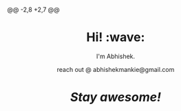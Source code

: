 ### 


@@ -2,8 +2,7 @@
<h1 align='center'> Hi! :wave:</h1>
<p align='center'>
I'm Abhishek.
</p>
<p align='center'> reach out @ abhishekmankie@gmail.com  </p>




</p>
<h1 align='center'><i>Stay awesome!</i></h1>
